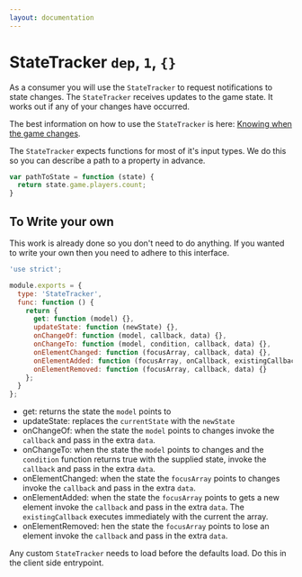 ```yaml
---
layout: documentation
---
```


# StateTracker  `dep`, `1`, `{}`

As a consumer you will use the `StateTracker` to request notifications to state changes. The `StateTracker` receives updates to the game state. It works out if any of your changes have occurred.

The best information on how to use the `StateTracker` is here: [Knowing when the game changes](/docs/guides/tracking-state-changes.html).

The `StateTracker` expects functions for most of it's input types. We do this so you can describe a path to a property in advance.

~~~javascript
var pathToState = function (state) {
  return state.game.players.count;
}
~~~

## To Write your own
This work is already done so you don't need to do anything. If you wanted to write your own then you need to adhere to this interface.

~~~javascript
'use strict';

module.exports = {
  type: 'StateTracker',
  func: function () {
    return {
      get: function (model) {},
      updateState: function (newState) {},
      onChangeOf: function (model, callback, data) {},
      onChangeTo: function (model, condition, callback, data) {},
      onElementChanged: function (focusArray, callback, data) {},
      onElementAdded: function (focusArray, onCallback, existingCallback, data) {},
      onElementRemoved: function (focusArray, callback, data) {}
    };
  }
};
~~~

- get: returns the state the `model` points to
- updateState: replaces the `currentState` with the `newState`
- onChangeOf: when the state the `model` points to changes invoke the `callback` and pass in the extra `data`.
- onChangeTo: when the state the `model` points to changes and the `condition` function returns true with the supplied state, invoke the `callback` and pass in the extra `data`.
- onElementChanged: when the state the `focusArray` points to changes invoke the `callback` and pass in the extra `data`.
- onElementAdded: when the state the `focusArray` points to gets a new element invoke the `callback` and pass in the extra `data`. The `existingCallback` executes immediately with the current the array.
- onElementRemoved: hen the state the `focusArray` points to lose an element invoke the `callback` and pass in the extra `data`.

Any custom `StateTracker` needs to load before the defaults load. Do this in the client side entrypoint.